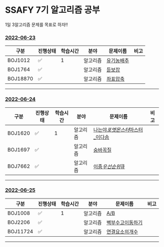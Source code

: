 # SSAFY 7기 알고리즘 공부

1일 3알고리즘 문제를 목표로 하자!!

### [2022-06-23](AlgorithmStudy/6월*23일)

| 구분     | 진행상태           | 학습시간 | 분야     | 문제이름                                          | 비고 |
| -------- | ------------------ | -------- | -------- | ------------------------------------------------- | ---- |
| BOJ1012  | :white_check_mark: | 1        | 알고리즘 | [유기농배추](AlgorithmStudy/6월*23일/BOJ1012.java) |      |
| BOJ1764  | :white_check_mark: |          | 알고리즘 | [듣보잡](AlgorithmStudy/6월*23일/BOJ1764.java)     |      |
| BOJ18870 | :white_check_mark: |          | 알고리즘 | [좌표압축](AlgorithmStudy/6월*23일/BOJ18870.java)  |      |

---

### [2022-06-24](AlgorithmStudy/6월*24일)

| 구분    | 진행상태           | 학습시간 | 분야     | 문제이름                                                                | 비고 |
| ------- | ------------------ | -------- | -------- | ----------------------------------------------------------------------- | ---- |
| BOJ1620 | :white_check_mark: | 1        | 알고리즘 | [나는야*포멧몬스터*마스터\_이다솜](AlgorithmStudy/6월*24일/BOJ1620.java) |      |
| BOJ1697 | :white_check_mark: |          | 알고리즘 | [숨바꼭질](AlgorithmStudy/6월*24일/BOJ1697.java)                         |      |
| BOJ7662 | :white_check_mark: |          | 알고리즘 | [이중*우선순위*큐](AlgorithmStudy/6월*24일/BOJ18870.java)                |      |

---
### [2022-06-25](AlgorithmStudy/6월*25일)

| 구분    | 진행상태           | 학습시간 | 분야     | 문제이름                                                                | 비고 |
| ------- | ------------------ | -------- | -------- | ----------------------------------------------------------------------- | ---- |
| BOJ1008 | :white_check_mark: | 1        | 알고리즘 | [A/B](AlgorithmStudy/6월*25일/BOJ1008.java) |      |
| BOJ2206 | :white_check_mark: |          | 알고리즘 | [벽부수고이동하기](AlgorithmStudy/6월*25일/BOJ2206.java)                         |      |
| BOJ11724 | :white_check_mark: |          | 알고리즘 | [연결요소의개수](AlgorithmStudy/6월*25일/BOJ11724.java)                |      |

---

